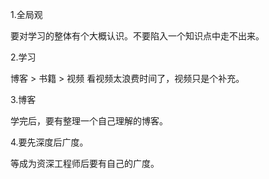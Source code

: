1.全局观

要对学习的整体有个大概认识。不要陷入一个知识点中走不出来。

2.学习

博客 > 书籍 > 视频
看视频太浪费时间了，视频只是个补充。

3.博客

学完后，要有整理一个自己理解的博客。

4.要先深度后广度。

等成为资深工程师后要有自己的广度。

